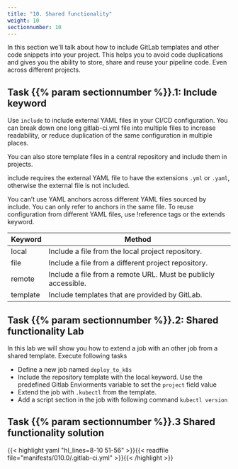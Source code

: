 ```yaml
---
title: "10. Shared functionality"
weight: 10
sectionnumber: 10
---
```


In this section we'll talk about how to include GitLab templates and other code snippets into your project.
This helps you to avoid code duplications and gives you the ability to store, share and reuse your pipeline code. Even across different projects. 

## Task {{% param sectionnumber %}}.1: Include keyword

Use `include` to include external YAML files in your CI/CD configuration. You can break down one long gitlab-ci.yml file into multiple files to increase readability, or reduce duplication of the same configuration in multiple places.


You can also store template files in a central repository and include them in projects.

include requires the external YAML file to have the extensions `.yml` or `.yaml`, otherwise the external file is not included.

You can’t use YAML anchors across different YAML files sourced by include. You can only refer to anchors in the same file. To reuse configuration from different YAML files, use !reference tags or the extends keyword.

| Keyword   | Method                                                         |
|-----------|----------------------------------------------------------------|
| local     | Include a file from the local project repository.              |
| file      | Include a file from a different project repository.            |
| remote    | Include a file from a remote URL. Must be publicly accessible. |
| template  | Include templates that are provided by GitLab.                 |


## Task {{% param sectionnumber %}}.2: Shared functionality Lab

In this lab we will show you how to extend a job with an other job from a shared template.
Execute following tasks

* Define a new job named `deploy_to_k8s`
* Include the repository template with the local keyword. Use the predefined Gitlab Enviorments variable to set the `project` field value
* Extend the job with `.kubectl` from the template.
* Add a script section in the job with following command `kubectl version`  


## Task {{% param sectionnumber %}}.3 Shared functionality solution

{{< highlight yaml "hl_lines=8-10 51-56" >}}{{< readfile file="manifests/010.0/.gitlab-ci.yml" >}}{{< /highlight >}}
